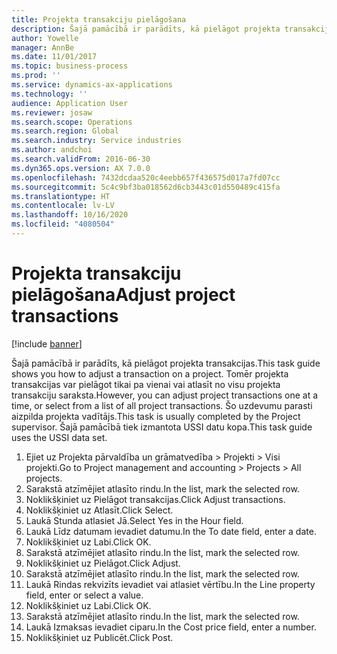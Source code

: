 ```yaml
---
title: Projekta transakciju pielāgošana
description: Šajā pamācībā ir parādīts, kā pielāgot projekta transakcijas.
author: Yowelle
manager: AnnBe
ms.date: 11/01/2017
ms.topic: business-process
ms.prod: ''
ms.service: dynamics-ax-applications
ms.technology: ''
audience: Application User
ms.reviewer: josaw
ms.search.scope: Operations
ms.search.region: Global
ms.search.industry: Service industries
ms.author: andchoi
ms.search.validFrom: 2016-06-30
ms.dyn365.ops.version: AX 7.0.0
ms.openlocfilehash: 7432dcdaa520c4eebb657f436575d017a7fd07cc
ms.sourcegitcommit: 5c4c9bf3ba018562d6cb3443c01d550489c415fa
ms.translationtype: HT
ms.contentlocale: lv-LV
ms.lasthandoff: 10/16/2020
ms.locfileid: "4080504"
---
```

# <a name="adjust-project-transactions"></a><span data-ttu-id="63fa7-103">Projekta transakciju pielāgošana</span><span class="sxs-lookup"><span data-stu-id="63fa7-103">Adjust project transactions</span></span>

[!include [banner](../../includes/banner.md)]

<span data-ttu-id="63fa7-104">Šajā pamācībā ir parādīts, kā pielāgot projekta transakcijas.</span><span class="sxs-lookup"><span data-stu-id="63fa7-104">This task guide shows you how to adjust a transaction on a project.</span></span> <span data-ttu-id="63fa7-105">Tomēr projekta transakcijas var pielāgot tikai pa vienai vai atlasīt no visu projekta transakciju saraksta.</span><span class="sxs-lookup"><span data-stu-id="63fa7-105">However, you can adjust project transactions one at a time, or select from a list of all project transactions.</span></span> <span data-ttu-id="63fa7-106">Šo uzdevumu parasti aizpilda projekta vadītājs.</span><span class="sxs-lookup"><span data-stu-id="63fa7-106">This task is usually completed by the Project supervisor.</span></span> <span data-ttu-id="63fa7-107">Šajā pamācībā tiek izmantota USSI datu kopa.</span><span class="sxs-lookup"><span data-stu-id="63fa7-107">This task guide uses the USSI data set.</span></span>

1. <span data-ttu-id="63fa7-108">Ejiet uz Projekta pārvaldība un grāmatvedība > Projekti > Visi projekti.</span><span class="sxs-lookup"><span data-stu-id="63fa7-108">Go to Project management and accounting > Projects > All projects.</span></span> 
2. <span data-ttu-id="63fa7-109">Sarakstā atzīmējiet atlasīto rindu.</span><span class="sxs-lookup"><span data-stu-id="63fa7-109">In the list, mark the selected row.</span></span> 
3. <span data-ttu-id="63fa7-110">Noklikšķiniet uz Pielāgot transakcijas.</span><span class="sxs-lookup"><span data-stu-id="63fa7-110">Click Adjust transactions.</span></span> 
4. <span data-ttu-id="63fa7-111">Noklikšķiniet uz Atlasīt.</span><span class="sxs-lookup"><span data-stu-id="63fa7-111">Click Select.</span></span> 
5. <span data-ttu-id="63fa7-112">Laukā Stunda atlasiet Jā.</span><span class="sxs-lookup"><span data-stu-id="63fa7-112">Select Yes in the Hour field.</span></span> 
6. <span data-ttu-id="63fa7-113">Laukā Līdz datumam ievadiet datumu.</span><span class="sxs-lookup"><span data-stu-id="63fa7-113">In the To date field, enter a date.</span></span> 
7. <span data-ttu-id="63fa7-114">Noklikšķiniet uz Labi.</span><span class="sxs-lookup"><span data-stu-id="63fa7-114">Click OK.</span></span> 
8. <span data-ttu-id="63fa7-115">Sarakstā atzīmējiet atlasīto rindu.</span><span class="sxs-lookup"><span data-stu-id="63fa7-115">In the list, mark the selected row.</span></span> 
9. <span data-ttu-id="63fa7-116">Noklikšķiniet uz Pielāgot.</span><span class="sxs-lookup"><span data-stu-id="63fa7-116">Click Adjust.</span></span> 
10. <span data-ttu-id="63fa7-117">Sarakstā atzīmējiet atlasīto rindu.</span><span class="sxs-lookup"><span data-stu-id="63fa7-117">In the list, mark the selected row.</span></span> 
11. <span data-ttu-id="63fa7-118">Laukā Rindas rekvizīts ievadiet vai atlasiet vērtību.</span><span class="sxs-lookup"><span data-stu-id="63fa7-118">In the Line property field, enter or select a value.</span></span> 
12. <span data-ttu-id="63fa7-119">Noklikšķiniet uz Labi.</span><span class="sxs-lookup"><span data-stu-id="63fa7-119">Click OK.</span></span> 
13. <span data-ttu-id="63fa7-120">Sarakstā atzīmējiet atlasīto rindu.</span><span class="sxs-lookup"><span data-stu-id="63fa7-120">In the list, mark the selected row.</span></span> 
14. <span data-ttu-id="63fa7-121">Laukā Izmaksas ievadiet ciparu.</span><span class="sxs-lookup"><span data-stu-id="63fa7-121">In the Cost price field, enter a number.</span></span> 
15. <span data-ttu-id="63fa7-122">Noklikšķiniet uz Publicēt.</span><span class="sxs-lookup"><span data-stu-id="63fa7-122">Click Post.</span></span> 

